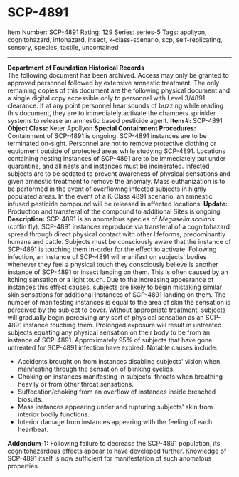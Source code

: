 # SCP-4891
Item Number: SCP-4891
Rating: 129
Series: series-5
Tags: apollyon, cognitohazard, infohazard, insect, k-class-scenario, scp, self-replicating, sensory, species, tactile, uncontained

---

**Department of Foundation Historical Records**  
The following document has been archived.
Access may only be granted to approved personnel followed by extensive amnestic treatment. The only remaining copies of this document are the following physical document and a single digital copy accessible only to personnel with Level 3/4891 clearance.
If at any point personnel hear sounds of buzzing while reading this document, they are to immediately activate the chambers sprinkler systems to release an amnestic based pesticide agent.
**Item #:** SCP-4891
**Object Class:** Keter Apollyon
**Special Containment Procedures:** Containment of SCP-4891 is ongoing. SCP-4891 instances are to be terminated on-sight. Personnel are not to remove protective clothing or equipment outside of protected areas while studying SCP-4891.
Locations containing nesting instances of SCP-4891 are to be immediately put under quarantine, and all nests and instances must be incinerated.
Infected subjects are to be sedated to prevent awareness of physical sensations and given amnestic treatment to remove the anomaly. Mass euthanization is to be performed in the event of overflowing infected subjects in highly populated areas.
In the event of a K-Class 4891 scenario, an amnestic infused pesticide compound will be released in affected locations.
**Update:** Production and transferal of the compound to additional Sites is ongoing.
**Description:** SCP-4891 is an anomalous species of _Megaselia scalaris_ (coffin fly). SCP-4891 instances reproduce via transferal of a cognitohazard spread through direct physical contact with other lifeforms; predominantly humans and cattle. Subjects must be consciously aware that the instance of SCP-4891 is touching them in-order for the effect to activate.
Following infection, an instance of SCP-4891 will manifest on subjects' bodies whenever they feel a physical touch they consciously believe is another instance of SCP-4891 or insect landing on them. This is often caused by an itching sensation or a light touch. Due to the increasing appearance of instances this effect causes, subjects are likely to begin mistaking similar skin sensations for additional instances of SCP-4891 landing on them. The number of manifesting instances is equal to the area of skin the sensation is perceived by the subject to cover.
Without appropriate treatment, subjects will gradually begin perceiving any sort of physical sensation as an SCP-4891 instance touching them. Prolonged exposure will result in untreated subjects equating any physical sensation on their body to be from an instance of SCP-4891.
Approximately 95% of subjects that have gone untreated for SCP-4891 infection have expired. Notable causes include:
  * Accidents brought on from instances disabling subjects' vision when manifesting through the sensation of blinking eyelids.
  * Choking on instances manifesting in subjects' throats when breathing heavily or from other throat sensations.
  * Suffocation/choking from an overflow of instances inside breached biosuits.
  * Mass instances appearing under and rupturing subjects' skin from interior bodily functions.
  * Interior damage from instances appearing with the feeling of each heartbeat.

**Addendum-1:** Following failure to decrease the SCP-4891 population, its cognitohazardous effects appear to have developed further. Knowledge of SCP-4891 itself is now sufficient for manifestation of such anomalous properties.